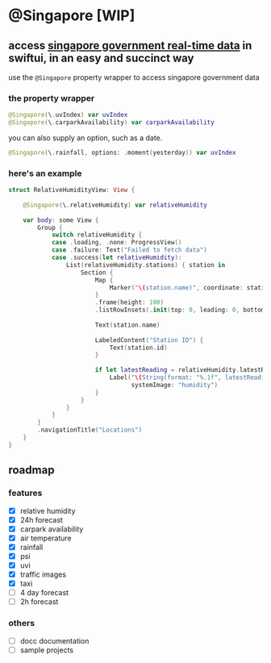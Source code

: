 # @Singapore [WIP]
## access [singapore government real-time data](https://data.gov.sg/datasets?formats=API) in swiftui, in an easy and succinct way
use the `@Singapore` property wrapper to access singapore government data

### the property wrapper
```swift
@Singapore(\.uvIndex) var uvIndex
@Singapore(\.carparkAvailability) var carparkAvailability
```
you can also supply an option, such as a date.
```swift
@Singapore(\.rainfall, options: .moment(yesterday)) var uvIndex
```

### here's an example
```swift
struct RelativeHumidityView: View {
    
    @Singapore(\.relativeHumidity) var relativeHumidity
    
    var body: some View {
        Group {
            switch relativeHumidity {
            case .loading, .none: ProgressView()
            case .failure: Text("Failed to fetch data")
            case .success(let relativeHumidity):
                List(relativeHumidity.stations) { station in
                    Section {
                        Map {
                            Marker("\(station.name)", coordinate: station.location.coordinate)
                        }
                        .frame(height: 100)
                        .listRowInsets(.init(top: 0, leading: 0, bottom: 0, trailing: 0))
                        
                        Text(station.name)
                        
                        LabeledContent("Station ID") {
                            Text(station.id)
                        }
                        
                        if let latestReading = relativeHumidity.latestReading(for: station) {
                            Label("\(String(format: "%.1f", latestReading))%",
                                  systemImage: "humidity")
                        }
                    }
                }
            }
        }
        .navigationTitle("Locations")
    }
}
```

## roadmap
### features
- [x] relative humidity
- [x] 24h forecast
- [x] carpark availability
- [x] air temperature
- [x] rainfall
- [x] psi
- [x] uvi
- [x] traffic images
- [x] taxi
- [ ] 4 day forecast
- [ ] 2h forecast

### others
- [ ] docc documentation
- [ ] sample projects
